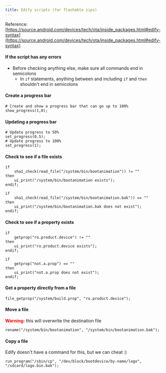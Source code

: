 ```yaml
---
title: Edify scripts (for flashable zips)
---
```


Reference: [https://source.android.com/devices/tech/ota/inside_packages.html#edify-syntax](https://source.android.com/devices/tech/ota/inside_packages.html#edify-syntax)

#### If the script has any errors

- Before checking anything else, make sure all commands end in semicolons
  - In `if` statements, anything between and including `if` and `then` shouldn't end in semicolons

#### Create a progress bar

```
# Create and show a progress bar that can go up to 100%
show_progress(1,0);
```

#### Updating a progress bar

```
# Update progress to 50%
set_progress(0.5);
# Update progress to 100%
set_progress(1);
```

#### Check to see if a file exists

```
if
    sha1_check(read_file("/system/bin/bootanimation")) != ""
then
    ui_print("/system/bin/bootanimation exists");
endif;
```

```
if
    sha1_check(read_file("/system/bin/bootanimation.bak")) == ""
then
    ui_print("/system/bin/bootanimation.bak does not exist");
endif;
```

#### Check to see if a property exists

```
if
    getprop("ro.product.device") != ""
then
    ui_print("ro.product.device exists");
endif;
```

```
if
    getprop("not.a.prop") == ""
then
    ui_print("not.a.prop does not exist");
endif;
```

#### Get a property directly from a file

```
file_getprop("/system/build.prop", "ro.product.device");
```

#### Move a file

<span style="color:red">**Warning:**</span> this will overwrite the destination file

```
rename("/system/bin/bootanimation", "/system/bin/bootanimation.bak");
```

#### Copy a file

Edify doesn't have a command for this, but we can cheat :)

```
run_program("/sbin/cp", "/dev/block/bootdevice/by-name/logo", "/sdcard/logo.bin.bak");
```
